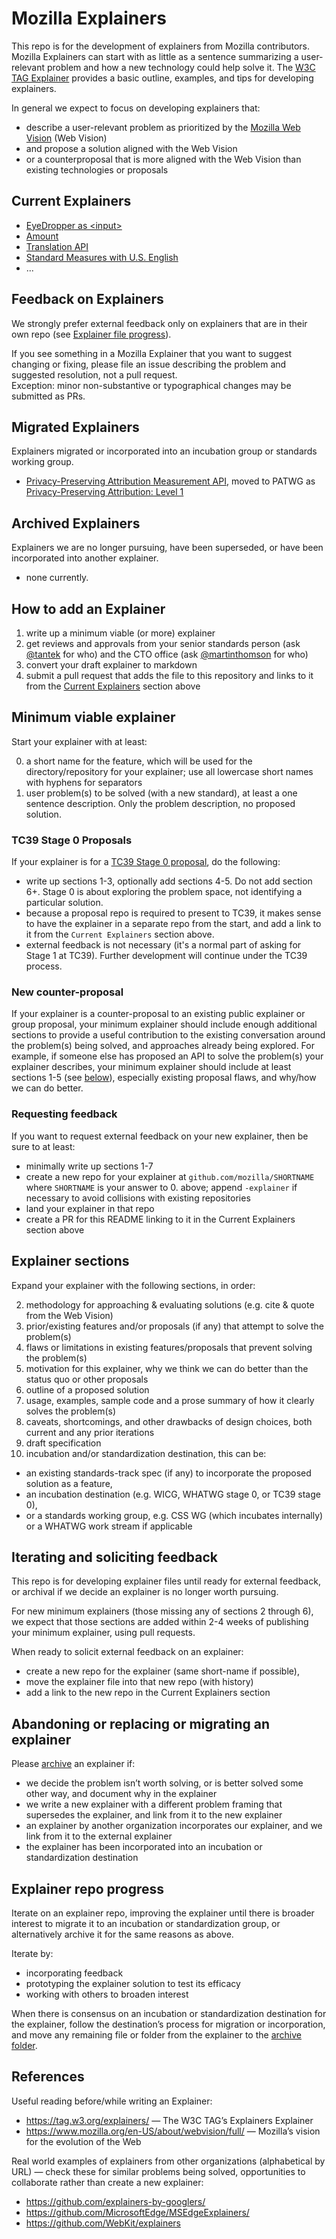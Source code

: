 # Mozilla Explainers

This repo is for the development of explainers from Mozilla contributors.
Mozilla Explainers can start with as little as a sentence summarizing a user-relevant problem
and how a new technology could help solve it.
The [W3C TAG Explainer](https://tag.w3.org/explainers/) provides a basic outline, examples, and tips for developing explainers.

In general we expect to focus on developing explainers that:
* describe a user-relevant problem as prioritized by the [Mozilla Web Vision](https://www.mozilla.org/en-US/about/webvision/full/) (Web Vision)
* and propose a solution aligned with the Web Vision
* or a counterproposal that is more aligned with the Web Vision than existing technologies or proposals

## Current Explainers
* [EyeDropper as &lt;input>](https://github.com/mozilla/explainers/blob/main/eyedropper-input.md)
* [Amount](https://github.com/mozilla/explainers/blob/main/amount.md)
* [Translation API](translation.md)
* [Standard Measures with U.S. English](standard-measures-en-us.md)
* ...

## Feedback on Explainers
We strongly prefer external feedback only on explainers that are in their own repo (see [Explainer file progress](#explainer-file-progress)).

If you see something in a Mozilla Explainer that you want to suggest changing or fixing, please file an issue describing the problem and suggested resolution, not a pull request.  
Exception: minor non-substantive or typographical changes may be submitted as PRs.

## Migrated Explainers
Explainers migrated or incorporated into an incubation group or standards working group.

* [Privacy-Preserving Attribution Measurement API](https://github.com/mozilla/explainers/tree/main/archive/ppa-experiment), moved to PATWG as [Privacy-Preserving Attribution: Level 1](https://w3c.github.io/ppa/)

## Archived Explainers
Explainers we are no longer pursuing, have been superseded, or have been incorporated into another explainer.
* none currently.

## How to add an Explainer
1. write up a minimum viable (or more) explainer
2. get reviews and approvals from your senior standards person (ask [@tantek](https://github.com/tantek) for who) and the CTO office (ask [@martinthomson](https://github.com/martinthomson) for who)
3. convert your draft explainer to markdown
4. submit a pull request that adds the file to this repository and links to it from the [Current Explainers](#current-explainers) section above

## Minimum viable explainer
Start your explainer with at least:

0. a short name for the feature, which will be used for the directory/repository for your explainer; use all lowercase short names with hyphens for separators
1. user problem(s) to be solved (with a new standard), at least a one sentence description. Only the problem description, no proposed solution.

### TC39 Stage 0 Proposals
If your explainer is for a [TC39 Stage 0 proposal](https://tc39.es/process-document/), do the following:
* write up sections 1-3, optionally add sections 4-5. Do not add section 6+. Stage 0 is
  about exploring the problem space, not identifying a particular solution.
* because a proposal repo is required to present to TC39, it makes sense to have the explainer in a separate
  repo from the start, and add a link to it from the `Current Explainers` section above.
* external feedback is not necessary (it's a normal part of asking for Stage 1 at TC39).
  Further development will continue under the TC39 process.

### New counter-proposal
If your explainer is a counter-proposal to an existing public explainer or group proposal, 
your minimum explainer should include enough additional sections to provide a useful contribution 
to the existing conversation around the problem(s) being solved, and approaches already being explored.
For example, if someone else has proposed an API to solve the problem(s) your explainer describes, 
your minimum explainer should include at least sections 1-5 (see [below](#explainer-sections)), 
especially existing proposal flaws, and why/how we can do better.

### Requesting feedback
If you want to request external feedback on your new explainer, 
then be sure to at least:
* minimally write up sections 1-7
* create a new repo for your explainer at `github.com/mozilla/SHORTNAME`
  where `SHORTNAME` is your answer to 0. above; append `-explainer` if necessary to avoid collisions with existing repositories
* land your explainer in that repo
* create a PR for this README linking to it in the Current Explainers section above

## Explainer sections
Expand your explainer with the following sections, in order:

2. methodology for approaching & evaluating solutions (e.g. cite & quote from the Web Vision)
3. prior/existing features and/or proposals (if any) that attempt to solve the problem(s)
4. flaws or limitations in existing features/proposals that prevent solving the problem(s)
5. motivation for this explainer, why we think we can do better than the status quo or other proposals
6. outline of a proposed solution
7. usage, examples, sample code and a prose summary of how it clearly solves the problem(s)
8. caveats, shortcomings, and other drawbacks of design choices, both current and any prior iterations
9. draft specification
10. incubation and/or standardization destination, this can be:
 * an existing standards-track spec (if any) to incorporate the proposed solution as a feature,
 * an incubation destination (e.g. WICG, WHATWG stage 0, or TC39 stage 0),
 * or a standards working group, e.g. CSS WG (which incubates internally) or a WHATWG work stream if applicable

## Iterating and soliciting feedback
This repo is for developing explainer files until ready for external feedback, 
or archival if we decide an explainer is no longer worth pursuing.

For new minimum explainers (those missing any of sections 2 through 6),
we expect that those sections are added within 2-4 weeks of
publishing your minimum explainer, using pull requests.

When ready to solicit external feedback on an explainer:
* create a new repo for the explainer (same short-name if possible), 
* move the explainer file into that new repo (with history)
* add a link to the new repo in the Current Explainers section

## Abandoning or replacing or migrating an explainer
Please [archive](https://github.com/mozilla/explainers/tree/main/archive) an explainer if:
* we decide the problem isn’t worth solving, or is better solved some other way, and document why in the explainer
* we write a new explainer with a different problem framing that supersedes the explainer, and link from it to the new explainer
* an explainer by another organization incorporates our explainer, and we link from it to the external explainer
* the explainer has been incorporated into an incubation or standardization destination 

## Explainer repo progress
Iterate on an explainer repo, improving the explainer 
until there is broader interest to migrate it to an incubation or standardization group, 
or alternatively archive it for the same reasons as above.

Iterate by:
* incorporating feedback
* prototyping the explainer solution to test its efficacy
* working with others to broaden interest

When there is consensus on an incubation or standardization destination for the explainer, 
follow the destination’s process for migration or incorporation, 
and move any remaining file or folder from the explainer to the [archive folder](https://github.com/mozilla/explainers/tree/main/archive).

## References
Useful reading before/while writing an Explainer:
* https://tag.w3.org/explainers/ — The W3C TAG’s Explainers Explainer
* https://www.mozilla.org/en-US/about/webvision/full/ — Mozilla’s vision for the evolution of the Web

Real world examples of explainers from other organizations (alphabetical by URL) — check these for similar problems being solved, opportunities to collaborate rather than create a new explainer:
* https://github.com/explainers-by-googlers/ 
* https://github.com/MicrosoftEdge/MSEdgeExplainers/
* https://github.com/WebKit/explainers
